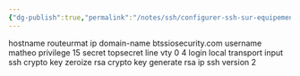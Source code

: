 ```yaml
---
{"dg-publish":true,"permalink":"/notes/ssh/configurer-ssh-sur-equipement-cisco/"}
---
```


hostname routeurmat
ip domain-name btssiosecurity.com
username matheo privilege 15 secret topsecret
line vty 0 4
 login local 
transport input ssh
crypto key zeroize rsa
crypto key generate rsa
ip ssh version 2
